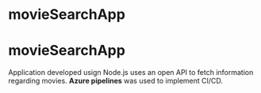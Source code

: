 # movieSearchApp
# movieSearchApp
Application developed usign Node.js uses an open API to fetch information regarding movies. <strong>Azure pipelines</strong> was used to implement CI/CD.
